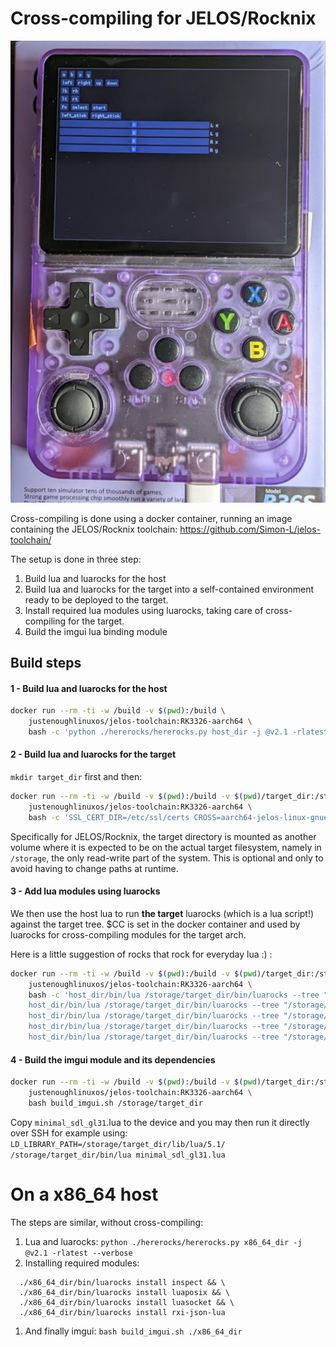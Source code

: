 # Cross-compiling for JELOS/Rocknix

![](./example.jpeg)

Cross-compiling is done using a docker container, running an image containing the JELOS/Rocknix toolchain: https://github.com/Simon-L/jelos-toolchain/

The setup is done in three step:

1. Build lua and luarocks for the host
1. Build lua and luarocks for the target into a self-contained environment ready to be deployed to the target.
1. Install required lua modules using luarocks, taking care of cross-compiling for the target.
1. Build the imgui lua binding module

## Build steps

#### 1 - Build lua and luarocks for the host
```bash
docker run --rm -ti -w /build -v $(pwd):/build \
    justenoughlinuxos/jelos-toolchain:RK3326-aarch64 \
    bash -c 'python ./hererocks/hererocks.py host_dir -j @v2.1 -rlatest --verbose'
```

#### 2 - Build lua and luarocks for the target
`mkdir target_dir` first and then:
```bash
docker run --rm -ti -w /build -v $(pwd):/build -v $(pwd)/target_dir:/storage/target_dir \
    justenoughlinuxos/jelos-toolchain:RK3326-aarch64 \
    bash -c 'SSL_CERT_DIR=/etc/ssl/certs CROSS=aarch64-jelos-linux-gnueabi- python ./hererocks/hererocks.py /storage/target_dir -j @v2.1 -rlatest --verbose'
```
Specifically for JELOS/Rocknix, the target directory is mounted as another volume where it is expected to be on the actual target filesystem, namely in `/storage`, the only read-write part of the system. This is optional and only to avoid having to change paths at runtime.

#### 3 - Add lua modules using luarocks

We then use the host lua to run **the target** luarocks (which is a lua script!) against the target tree. $CC is set in the docker container and used by luarocks for cross-compiling modules for the target arch.

Here is a little suggestion of rocks that rock for everyday lua :) :
```bash
docker run --rm -ti -w /build -v $(pwd):/build -v $(pwd)/target_dir:/storage/target_dir \
    justenoughlinuxos/jelos-toolchain:RK3326-aarch64 \
    bash -c 'host_dir/bin/lua /storage/target_dir/bin/luarocks --tree "/storage/target_dir" install penlight && \
    host_dir/bin/lua /storage/target_dir/bin/luarocks --tree "/storage/target_dir" install inspect && \
    host_dir/bin/lua /storage/target_dir/bin/luarocks --tree "/storage/target_dir" install luaposix && \
    host_dir/bin/lua /storage/target_dir/bin/luarocks --tree "/storage/target_dir" install luasocket && \
    host_dir/bin/lua /storage/target_dir/bin/luarocks --tree "/storage/target_dir" install rxi-json-lua'
```

#### 4 - Build the imgui module and its dependencies
```bash
docker run --rm -ti -w /build -v $(pwd):/build -v $(pwd)/target_dir:/storage/target_dir \
    justenoughlinuxos/jelos-toolchain:RK3326-aarch64 \
    bash build_imgui.sh /storage/target_dir
```
Copy `minimal_sdl_gl31`.lua to the device and you may then run it directly over SSH for example using:
`LD_LIBRARY_PATH=/storage/target_dir/lib/lua/5.1/ /storage/target_dir/bin/lua minimal_sdl_gl31.lua`


# On a x86_64 host
The steps are similar, without cross-compiling:
1. Lua and luarocks: `python ./hererocks/hererocks.py x86_64_dir -j @v2.1 -rlatest --verbose`
1. Installing required modules:
```./x86_64_dir/bin/luarocks install penlight && \
  ./x86_64_dir/bin/luarocks install inspect && \
  ./x86_64_dir/bin/luarocks install luaposix && \
  ./x86_64_dir/bin/luarocks install luasocket && \
  ./x86_64_dir/bin/luarocks install rxi-json-lua
```
1. And finally imgui: `bash build_imgui.sh ./x86_64_dir`